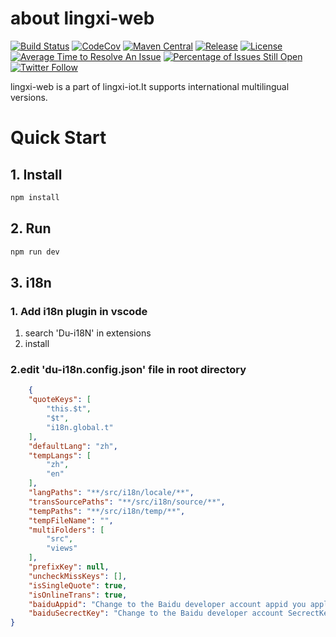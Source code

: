 # about lingxi-web

[![Build Status][maven-build-image]][maven-build-url]
[![CodeCov][codecov-image]][codecov-url]
[![Maven Central][maven-central-image]][maven-central-url]
[![Release][release-image]][release-url]
[![License][license-image]][license-url]
[![Average Time to Resolve An Issue][percentage-of-issues-still-open-image]][percentage-of-issues-still-open-url]
[![Percentage of Issues Still Open][average-time-to-resolve-an-issue-image]][average-time-to-resolve-an-issue-url]
[![Twitter Follow][twitter-follow-image]][twitter-follow-url]

lingxi-web is a part of lingxi-iot.It supports international multilingual versions.

# Quick Start

## 1. Install

```bash
npm install
```

## 2. Run

```bash
npm run dev
```

## 3. i18n

### 1. Add i18n plugin in vscode

1. search 'Du-i18N' in extensions
2. install

### 2.edit 'du-i18n.config.json' file in root directory
```json
    {
	"quoteKeys": [
		"this.$t",
		"$t",
		"i18n.global.t"
	],
	"defaultLang": "zh",
	"tempLangs": [
		"zh",
		"en"
	],
	"langPaths": "**/src/i18n/locale/**",
	"transSourcePaths": "**/src/i18n/source/**",
	"tempPaths": "**/src/i18n/temp/**",
	"tempFileName": "",
	"multiFolders": [
		"src",
		"views"
	],
	"prefixKey": null,
	"uncheckMissKeys": [],
	"isSingleQuote": true,
	"isOnlineTrans": true,
	"baiduAppid": "Change to the Baidu developer account appid you applied for yourself",
	"baiduSecrectKey": "Change to the Baidu developer account SecrectKey that you applied for yourself"
}
```

[maven-build-image]: https://github.com/apache/rocketmq/actions/workflows/maven.yaml/badge.svg
[maven-build-url]: https://github.com/apache/rocketmq/actions/workflows/maven.yaml
[codecov-image]: https://codecov.io/gh/apache/rocketmq/branch/master/graph/badge.svg
[codecov-url]: https://codecov.io/gh/apache/rocketmq
[maven-central-image]: https://maven-badges.herokuapp.com/maven-central/org.apache.rocketmq/rocketmq-all/badge.svg
[maven-central-url]: http://search.maven.org/#search%7Cga%7C1%7Corg.apache.rocketmq
[release-image]: https://img.shields.io/badge/release-download-orange.svg
[release-url]: https://www.apache.org/licenses/LICENSE-2.0.html
[license-image]: https://img.shields.io/badge/license-Apache%202-4EB1BA.svg
[license-url]: https://www.apache.org/licenses/LICENSE-2.0.html
[average-time-to-resolve-an-issue-image]: http://isitmaintained.com/badge/resolution/apache/rocketmq.svg
[average-time-to-resolve-an-issue-url]: http://isitmaintained.com/project/apache/rocketmq
[percentage-of-issues-still-open-image]: http://isitmaintained.com/badge/open/apache/rocketmq.svg
[percentage-of-issues-still-open-url]: http://isitmaintained.com/project/apache/rocketmq
[twitter-follow-image]: https://img.shields.io/twitter/follow/ApacheRocketMQ?style=social
[twitter-follow-url]: https://twitter.com/intent/follow?screen_name=ApacheRocketMQ
```
